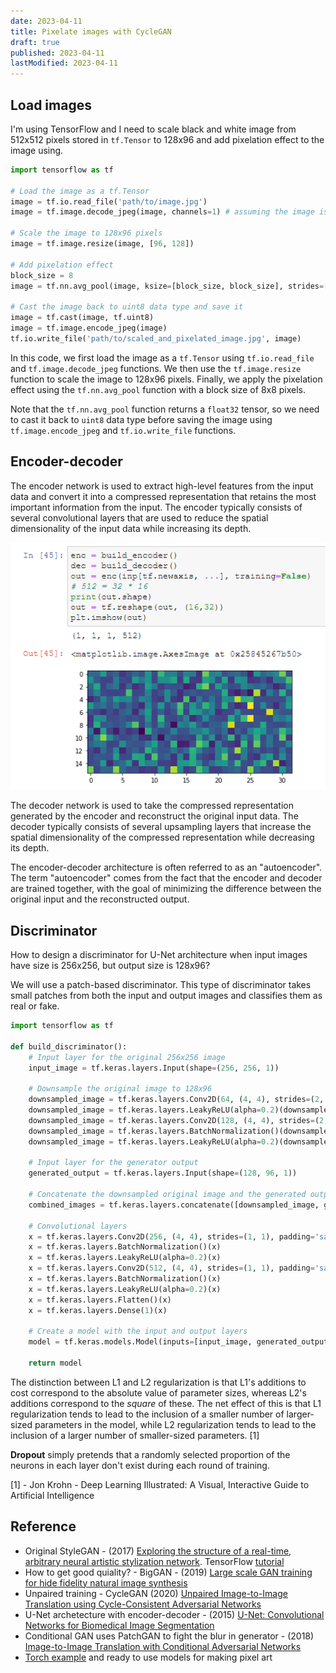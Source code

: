 ```yaml
---
date: 2023-04-11
title: Pixelate images with CycleGAN
draft: true
published: 2023-04-11
lastModified: 2023-04-11
---
```



## Load images

I'm using TensorFlow and I need to scale black and white image from 512x512 pixels stored in `tf.Tensor` to 128x96 and add pixelation effect to the image using.


```python
import tensorflow as tf

# Load the image as a tf.Tensor
image = tf.io.read_file('path/to/image.jpg')
image = tf.image.decode_jpeg(image, channels=1) # assuming the image is black and white

# Scale the image to 128x96 pixels
image = tf.image.resize(image, [96, 128])

# Add pixelation effect
block_size = 8
image = tf.nn.avg_pool(image, ksize=[block_size, block_size], strides=[block_size, block_size], padding='VALID')

# Cast the image back to uint8 data type and save it
image = tf.cast(image, tf.uint8)
image = tf.image.encode_jpeg(image)
tf.io.write_file('path/to/scaled_and_pixelated_image.jpg', image)
```

In this code, we first load the image as a `tf.Tensor` using `tf.io.read_file` and `tf.image.decode_jpeg` functions. We then use the `tf.image.resize` function to scale the image to 128x96 pixels. Finally, we apply the pixelation effect using the `tf.nn.avg_pool` function with a block size of 8x8 pixels.

Note that the `tf.nn.avg_pool` function returns a `float32` tensor, so we need to cast it back to `uint8` data type before saving the image using `tf.image.encode_jpeg` and `tf.io.write_file` functions.

## Encoder-decoder

The encoder network is used to extract high-level features from the input data and convert it into a compressed representation that retains the most important information from the input. The encoder typically consists of several convolutional layers that are used to reduce the spatial dimensionality of the input data while increasing its depth.

![Output from encoder of the GAN generator](./generator-encoder-output.png)

The decoder network is used to take the compressed representation generated by the encoder and reconstruct the original input data. The decoder typically consists of several upsampling layers that increase the spatial dimensionality of the compressed representation while decreasing its depth.

The encoder-decoder architecture is often referred to as an "autoencoder". The term "autoencoder" comes from the fact that the encoder and decoder are trained together, with the goal of minimizing the difference between the original input and the reconstructed output. 

## Discriminator

How to design a discriminator for U-Net architecture when input images have size is 256x256, but output size is 128x96?

We will use a patch-based discriminator. This type of discriminator takes small patches from both the input and output images and classifies them as real or fake.

```python
import tensorflow as tf

def build_discriminator():
    # Input layer for the original 256x256 image
    input_image = tf.keras.layers.Input(shape=(256, 256, 1))

    # Downsample the original image to 128x96
    downsampled_image = tf.keras.layers.Conv2D(64, (4, 4), strides=(2, 2), padding='same')(input_image)
    downsampled_image = tf.keras.layers.LeakyReLU(alpha=0.2)(downsampled_image)
    downsampled_image = tf.keras.layers.Conv2D(128, (4, 4), strides=(2, 2), padding='same')(downsampled_image)
    downsampled_image = tf.keras.layers.BatchNormalization()(downsampled_image)
    downsampled_image = tf.keras.layers.LeakyReLU(alpha=0.2)(downsampled_image)

    # Input layer for the generator output
    generated_output = tf.keras.layers.Input(shape=(128, 96, 1))

    # Concatenate the downsampled original image and the generated output
    combined_images = tf.keras.layers.concatenate([downsampled_image, generated_output], axis=-1)

    # Convolutional layers
    x = tf.keras.layers.Conv2D(256, (4, 4), strides=(1, 1), padding='same')(combined_images)
    x = tf.keras.layers.BatchNormalization()(x)
    x = tf.keras.layers.LeakyReLU(alpha=0.2)(x)
    x = tf.keras.layers.Conv2D(512, (4, 4), strides=(1, 1), padding='same')(x)
    x = tf.keras.layers.BatchNormalization()(x)
    x = tf.keras.layers.LeakyReLU(alpha=0.2)(x)
    x = tf.keras.layers.Flatten()(x)
    x = tf.keras.layers.Dense(1)(x)

    # Create a model with the input and output layers
    model = tf.keras.models.Model(inputs=[input_image, generated_output], outputs=x)

    return model
```

The distinction between L1 and L2 regularization is that L1's additions to cost correspond to the absolute value of parameter sizes, whereas L2's additions correspond to the _square_ of these. The net effect of this is that L1 regularization tends to lead to the inclusion of a smaller number of larger-sized parameters in the model, while L2 regularization tends to lead to the inclusion of a larger number of smaller-sized parameters. [1]

**Dropout** simply pretends that a randomly selected proportion of the neurons in each layer don't exist during each round of training.

[1] - Jon Krohn - Deep Learning Illustrated: A Visual, Interactive Guide to Artificial Intelligence



## Reference

- Original StyleGAN - (2017) [Exploring the structure of a real-time, arbitrary neural artistic stylization network](https://arxiv.org/pdf/1705.06830.pdf). TensorFlow [tutorial](https://www.tensorflow.org/hub/tutorials/tf2_arbitrary_image_stylization)
- How to get good quiality? - BigGAN - (2019) [Large scale GAN training for hide fidelity natural image synthesis](https://arxiv.org/pdf/1809.11096.pdf)
- Unpaired training - CycleGAN (2020) [Unpaired Image-to-Image Translation using Cycle-Consistent Adversarial Networks](https://arxiv.org/pdf/1703.10593.pdf)
- U-Net archetecture with encoder-decoder - (2015) [U-Net: Convolutional Networks for Biomedical Image Segmentation](https://arxiv.org/pdf/1505.04597.pdf)
- Conditional GAN  uses PatchGAN to fight the blur in generator - (2018) [Image-to-Image Translation with Conditional Adversarial Networks](https://arxiv.org/pdf/1611.07004.pdf)
- [Torch example](https://inikolaeva.medium.com/make-pixel-art-in-seconds-with-machine-learning-e1b1974ba572) and ready to use models for making pixel art